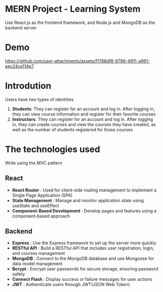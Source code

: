 # MERN Project - Learning System
Use React.js as the frontend framework, and Node.js and MongoDB as the backend server

# Demo

https://github.com/user-attachments/assets/f1788df8-8786-4911-a961-eec24ce114e7

# Introdution
Users have two types of identities
1. **Students**: They can register for an account and log in. After logging in, they can view course information and register for their favorite courses
2. **Instructors**: They can register for an account and log in. After logging in, they can create courses and view the courses they have created, as well as the number of students registered for those courses

# The technologies used
Write using the MVC pattern
## React
- **React Router** : Used for client-side routing management to implement a Single Page Application (SPA)
- **State Management** : Manage and monitor application state using useState and useEffect
- **Component-Based Development** : Develop pages and features using a component-based approach

## Backend
- **Express** : Use the Express framework to set up the server more quickly
- **RESTful API** : Build a RESTful API that includes user registration, login, and courses management
- **MongoDB** : Connect to the MongoDB database and use Mongoose for data model management
- **Bcrypt** : Encrypt user passwords for secure storage, ensuring password safety
- **Connect Flash** : Display success or failure messages for user actions
- **JWT** : Authenticate users through JWT(JSON Web Token)
